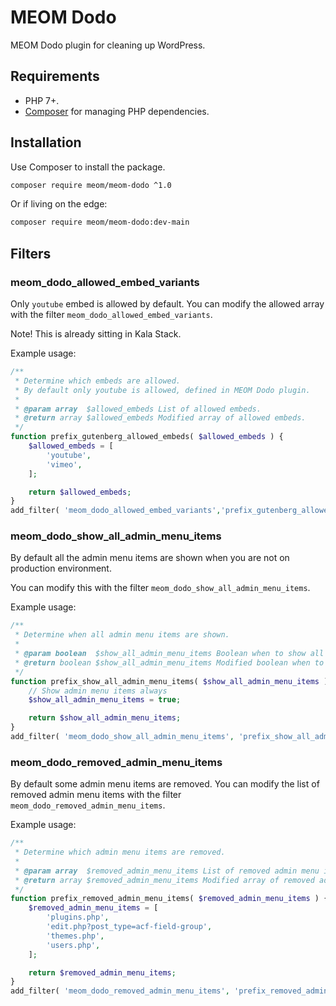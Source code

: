 # MEOM Dodo

MEOM Dodo plugin for cleaning up WordPress.

## Requirements

* PHP 7+.
* [Composer](https://getcomposer.org/) for managing PHP dependencies.

## Installation

Use Composer to install the package.

```bash
composer require meom/meom-dodo ^1.0
```

Or if living on the edge:

```bash
composer require meom/meom-dodo:dev-main
```

## Filters

### meom_dodo_allowed_embed_variants

Only `youtube` embed is allowed by default. You can modify the allowed array with the filter `meom_dodo_allowed_embed_variants`.

Note! This is already sitting in Kala Stack. 

Example usage:

```php
/**
 * Determine which embeds are allowed.
 * By default only youtube is allowed, defined in MEOM Dodo plugin.
 *
 * @param array  $allowed_embeds List of allowed embeds.
 * @return array $allowed_embeds Modified array of allowed embeds.
 */
function prefix_gutenberg_allowed_embeds( $allowed_embeds ) {
    $allowed_embeds = [
        'youtube',
        'vimeo',
    ];

    return $allowed_embeds;
}
add_filter( 'meom_dodo_allowed_embed_variants','prefix_gutenberg_allowed_embeds' );
```

### meom_dodo_show_all_admin_menu_items

By default all the admin menu items are shown when you are not on production environment.

You can modify this with the filter `meom_dodo_show_all_admin_menu_items`.

Example usage:

```php
/**
 * Determine when all admin menu items are shown.
 *
 * @param boolean  $show_all_admin_menu_items Boolean when to show all admin menu items.
 * @return boolean $show_all_admin_menu_items Modified boolean when to show all admin menu items.
 */
function prefix_show_all_admin_menu_items( $show_all_admin_menu_items ) {
    // Show admin menu items always
    $show_all_admin_menu_items = true;

    return $show_all_admin_menu_items;
}
add_filter( 'meom_dodo_show_all_admin_menu_items', 'prefix_show_all_admin_menu_items' );
```

### meom_dodo_removed_admin_menu_items

By default some admin menu items are removed. You can modify the list of removed admin menu items with the filter `meom_dodo_removed_admin_menu_items`.

Example usage:

```php
/**
 * Determine which admin menu items are removed.
 *
 * @param array  $removed_admin_menu_items List of removed admin menu items.
 * @return array $removed_admin_menu_items Modified array of removed admin menu items.
 */
function prefix_removed_admin_menu_items( $removed_admin_menu_items ) {
    $removed_admin_menu_items = [
        'plugins.php',
        'edit.php?post_type=acf-field-group',
        'themes.php',
        'users.php',
    ];

    return $removed_admin_menu_items;
}
add_filter( 'meom_dodo_removed_admin_menu_items', 'prefix_removed_admin_menu_items' );
```
